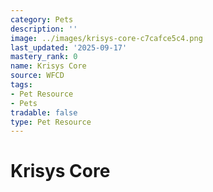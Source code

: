 ```yaml
---
category: Pets
description: ''
image: ../images/krisys-core-c7cafce5c4.png
last_updated: '2025-09-17'
mastery_rank: 0
name: Krisys Core
source: WFCD
tags:
- Pet Resource
- Pets
tradable: false
type: Pet Resource
---
```


# Krisys Core

